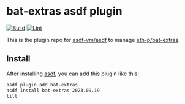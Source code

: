 # bat-extras asdf plugin

[![Build](https://github.com/vhdirk/asdf-bat-extras/actions/workflows/build.yml/badge.svg)](https://github.com/vhdirk/asdf-bat-extras/actions/workflows/build.yml) [![Lint](https://github.com/vhdirk/asdf-bat-extras/actions/workflows/lint.yml/badge.svg)](https://github.com/vhdirk/asdf-bat-extras/actions/workflows/lint.yml)


This is the plugin repo for [asdf-vm/asdf](https://github.com/asdf-vm/asdf.git)
to manage [eth-p/bat-extras](https://github.com/eth-p/bat-extras.git).

## Install

After installing [asdf](https://github.com/asdf-vm/asdf),
you can add this plugin like this:

```bash
asdf plugin add bat-extras
asdf install bat-extras 2023.09.19
tilt
`````